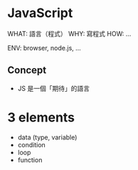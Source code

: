 # JavaScript

WHAT: 語言（程式）
WHY: 寫程式
HOW: ...

ENV: browser, node.js, ...

## Concept

- JS 是一個「期待」的語言

# 3 elements

- data (type, variable)
- condition
- loop
- function

